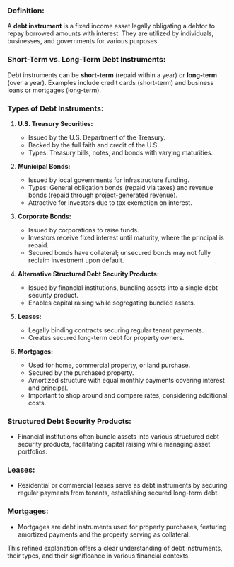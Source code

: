 ### Definition:

A **debt instrument** is a fixed income asset legally obligating a debtor to repay borrowed amounts with interest. They are utilized by individuals, businesses, and governments for various purposes.

### Short-Term vs. Long-Term Debt Instruments:

Debt instruments can be **short-term** (repaid within a year) or **long-term** (over a year). Examples include credit cards (short-term) and business loans or mortgages (long-term).

### Types of Debt Instruments:

1. **U.S. Treasury Securities:**
   - Issued by the U.S. Department of the Treasury.
   - Backed by the full faith and credit of the U.S.
   - Types: Treasury bills, notes, and bonds with varying maturities.

2. **Municipal Bonds:**
   - Issued by local governments for infrastructure funding.
   - Types: General obligation bonds (repaid via taxes) and revenue bonds (repaid through project-generated revenue).
   - Attractive for investors due to tax exemption on interest.

3. **Corporate Bonds:**
   - Issued by corporations to raise funds.
   - Investors receive fixed interest until maturity, where the principal is repaid.
   - Secured bonds have collateral; unsecured bonds may not fully reclaim investment upon default.

4. **Alternative Structured Debt Security Products:**
   - Issued by financial institutions, bundling assets into a single debt security product.
   - Enables capital raising while segregating bundled assets.

5. **Leases:**
   - Legally binding contracts securing regular tenant payments.
   - Creates secured long-term debt for property owners.

6. **Mortgages:**
   - Used for home, commercial property, or land purchase.
   - Secured by the purchased property.
   - Amortized structure with equal monthly payments covering interest and principal.
   - Important to shop around and compare rates, considering additional costs.

### Structured Debt Security Products:

- Financial institutions often bundle assets into various structured debt security products, facilitating capital raising while managing asset portfolios.

### Leases:

- Residential or commercial leases serve as debt instruments by securing regular payments from tenants, establishing secured long-term debt.

### Mortgages:

- Mortgages are debt instruments used for property purchases, featuring amortized payments and the property serving as collateral.

This refined explanation offers a clear understanding of debt instruments, their types, and their significance in various financial contexts.